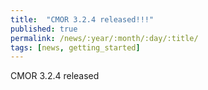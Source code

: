 ```yaml
---
title:  "CMOR 3.2.4 released!!!"
published: true
permalink: /news/:year/:month/:day/:title/
tags: [news, getting_started]
---
```


CMOR 3.2.4 released

 

